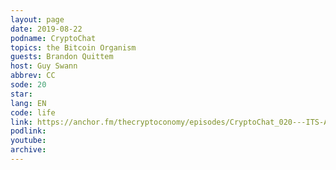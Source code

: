 ```yaml
---
layout: page
date: 2019-08-22
podname: CryptoChat
topics: the Bitcoin Organism
guests: Brandon Quittem
host: Guy Swann
abbrev: CC
sode: 20
star: 
lang: EN
code: life
link: https://anchor.fm/thecryptoconomy/episodes/CryptoChat_020---ITS-ALIVE---Brandon-Quittem--Der-Gigi-on-the-Bitcoin-Organism-e522gb
podlink: 
youtube: 
archive: 
---
```

